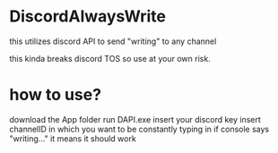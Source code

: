 # DiscordAlwaysWrite
this utilizes discord API to send "writing" to any channel

this kinda breaks discord TOS so use at your own risk.

# how to use?
download the App folder
run DAPI.exe
insert your discord key
insert channelID in which you want to be constantly typing in
if console says "writing..." it means it should work
